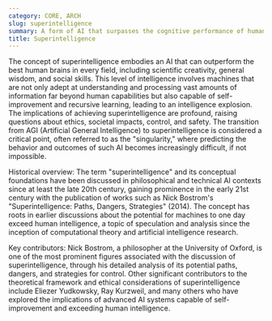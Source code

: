 ```yaml
---
category: CORE, ARCH
slug: superintelligence
summary: A form of AI that surpasses the cognitive performance of humans in virtually all domains of interest, including creativity, general wisdom, and problem-solving.
title: Superintelligence
---
```


The concept of superintelligence embodies an AI that can outperform the best human brains in every field, including scientific creativity, general wisdom, and social skills. This level of intelligence involves machines that are not only adept at understanding and processing vast amounts of information far beyond human capabilities but also capable of self-improvement and recursive learning, leading to an intelligence explosion. The implications of achieving superintelligence are profound, raising questions about ethics, societal impacts, control, and safety. The transition from AGI (Artificial General Intelligence) to superintelligence is considered a critical point, often referred to as the "singularity," where predicting the behavior and outcomes of such AI becomes increasingly difficult, if not impossible.

Historical overview: The term "superintelligence" and its conceptual foundations have been discussed in philosophical and technical AI contexts since at least the late 20th century, gaining prominence in the early 21st century with the publication of works such as Nick Bostrom's "Superintelligence: Paths, Dangers, Strategies" (2014). The concept has roots in earlier discussions about the potential for machines to one day exceed human intelligence, a topic of speculation and analysis since the inception of computational theory and artificial intelligence research.

Key contributors: Nick Bostrom, a philosopher at the University of Oxford, is one of the most prominent figures associated with the discussion of superintelligence, through his detailed analysis of its potential paths, dangers, and strategies for control. Other significant contributors to the theoretical framework and ethical considerations of superintelligence include Eliezer Yudkowsky, Ray Kurzweil, and many others who have explored the implications of advanced AI systems capable of self-improvement and exceeding human intelligence.